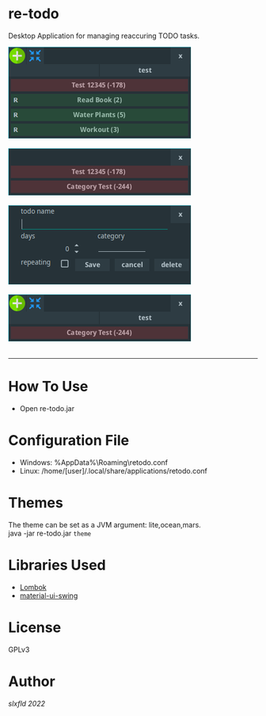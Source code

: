 # re-todo

Desktop Application for managing reaccuring TODO tasks.

![UI](main.png "ui") </br></br>
![UI](minimal.png "ui") </br></br>
![UI](new_task.png "ui") </br></br>
![UI](category_test.png "ui") </br></br>


---

# How To Use
* Open re-todo.jar

# Configuration File
* Windows: %AppData%\Roaming\retodo.conf
* Linux: /home/[user]/.local/share/applications/retodo.conf

# Themes
The theme can be set as a JVM argument: lite,ocean,mars. <br/>
java -jar re-todo.jar `theme`

# Libraries Used
* [Lombok](https://github.com/projectlombok/lombok)
* [material-ui-swing](https://github.com/vincenzopalazzo/material-ui-swing)

# License
GPLv3

# Author
*slxfld 2022*